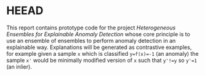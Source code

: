 # HEEAD

This report contains prototype code for the project *Heterogeneous Ensembles for Explainable Anomaly Detection* whose core principle is to use an ensemble of ensembles to perform anomaly detection in an explainable way. Explanations will be generated as contrastive examples, for example given a sample `x` which is classified `y=f(x)=-1` (an anomaly) the sample `x'` would be minimally modified version of `x` such that `y'!=y` so `y'=1` (an inlier).
